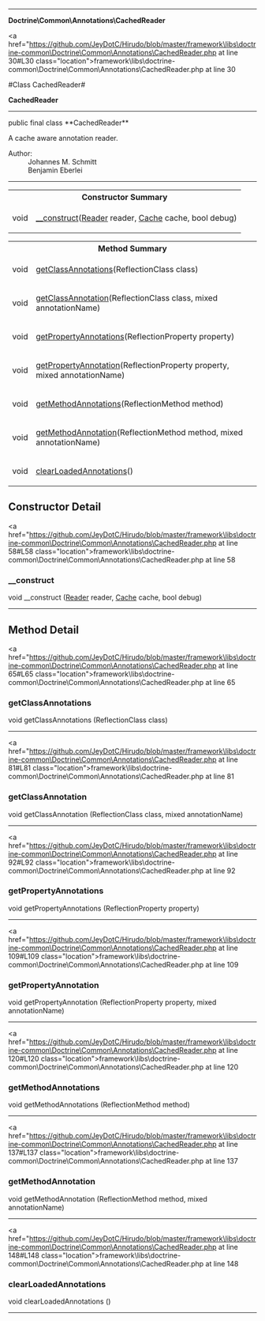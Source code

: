 
- - -

**Doctrine\Common\Annotations\CachedReader**


<a href="https://github.com/JeyDotC/Hirudo/blob/master/framework\libs\doctrine-common\Doctrine\Common\Annotations\CachedReader.php at line 30#L30 class="location">framework\libs\doctrine-common\Doctrine\Common\Annotations\CachedReader.php at line 30</a>

#Class CachedReader#

**CachedReader**




- - -

<p class="signature">public final  class **CachedReader**</p>

<div class="comment" id="overview_description"><p>A cache aware annotation reader.</p></div>

<dl>
<dt>Author:</dt>
<dd>Johannes M. Schmitt <schmittjoh@gmail.com></dd>
<dd>Benjamin Eberlei <kontakt@beberlei.de></dd>
</dl>


- - -

<table id="summary_constructor">
<tr><th colspan="2">Constructor Summary</th></tr>
<tr>
<td><span class='k'></span> <span class='nx'>void</span></td>
<td class="description"><p class="name"><a href="#__construct">__construct</a>(<a href="../../../doctrine/common/annotations/reader.html">Reader</a> reader, <a href="../../../doctrine/common/cache/cache.html">Cache</a> cache, bool debug)</p><p class="description"></p></td>
</tr>
</table>

<table id="summary_method">
<tr><th colspan="2">Method Summary</th></tr>
<tr>
<td><span class='k'></span> <span class='nx'>void</span></td>
<td class="description"><p class="name"><a href="#getclassannotations">getClassAnnotations</a>(ReflectionClass class)</p></td>
</tr>
<tr>
<td><span class='k'></span> <span class='nx'>void</span></td>
<td class="description"><p class="name"><a href="#getclassannotation">getClassAnnotation</a>(ReflectionClass class, mixed annotationName)</p></td>
</tr>
<tr>
<td><span class='k'></span> <span class='nx'>void</span></td>
<td class="description"><p class="name"><a href="#getpropertyannotations">getPropertyAnnotations</a>(ReflectionProperty property)</p></td>
</tr>
<tr>
<td><span class='k'></span> <span class='nx'>void</span></td>
<td class="description"><p class="name"><a href="#getpropertyannotation">getPropertyAnnotation</a>(ReflectionProperty property, mixed annotationName)</p></td>
</tr>
<tr>
<td><span class='k'></span> <span class='nx'>void</span></td>
<td class="description"><p class="name"><a href="#getmethodannotations">getMethodAnnotations</a>(ReflectionMethod method)</p></td>
</tr>
<tr>
<td><span class='k'></span> <span class='nx'>void</span></td>
<td class="description"><p class="name"><a href="#getmethodannotation">getMethodAnnotation</a>(ReflectionMethod method, mixed annotationName)</p></td>
</tr>
<tr>
<td><span class='k'></span> <span class='nx'>void</span></td>
<td class="description"><p class="name"><a href="#clearloadedannotations">clearLoadedAnnotations</a>()</p></td>
</tr>
</table>

<h2 id="detail_method">Constructor Detail</h2>

<a href="https://github.com/JeyDotC/Hirudo/blob/master/framework\libs\doctrine-common\Doctrine\Common\Annotations\CachedReader.php at line 58#L58 class="location">framework\libs\doctrine-common\Doctrine\Common\Annotations\CachedReader.php at line 58</a>

<h3 id="__construct">__construct</h3>
<span class='k'></span> <span class='nx'>void</span> <span class='nf'>__construct</span> (<a href="../../../doctrine/common/annotations/reader.html">Reader</a> reader, <a href="../../../doctrine/common/cache/cache.html">Cache</a> cache, bool debug)

<div class="details">
<p></p></div>

- - -

<h2 id="detail_method">Method Detail</h2>

<a href="https://github.com/JeyDotC/Hirudo/blob/master/framework\libs\doctrine-common\Doctrine\Common\Annotations\CachedReader.php at line 65#L65 class="location">framework\libs\doctrine-common\Doctrine\Common\Annotations\CachedReader.php at line 65</a>

<h3 id="getClassAnnotations()">getClassAnnotations</h3>
<span class='k'></span> <span class='nx'>void</span> <span class='nf'>getClassAnnotations</span> (ReflectionClass class)

<div class="details">
</div>

- - -


<a href="https://github.com/JeyDotC/Hirudo/blob/master/framework\libs\doctrine-common\Doctrine\Common\Annotations\CachedReader.php at line 81#L81 class="location">framework\libs\doctrine-common\Doctrine\Common\Annotations\CachedReader.php at line 81</a>

<h3 id="getClassAnnotation()">getClassAnnotation</h3>
<span class='k'></span> <span class='nx'>void</span> <span class='nf'>getClassAnnotation</span> (ReflectionClass class, mixed annotationName)

<div class="details">
</div>

- - -


<a href="https://github.com/JeyDotC/Hirudo/blob/master/framework\libs\doctrine-common\Doctrine\Common\Annotations\CachedReader.php at line 92#L92 class="location">framework\libs\doctrine-common\Doctrine\Common\Annotations\CachedReader.php at line 92</a>

<h3 id="getPropertyAnnotations()">getPropertyAnnotations</h3>
<span class='k'></span> <span class='nx'>void</span> <span class='nf'>getPropertyAnnotations</span> (ReflectionProperty property)

<div class="details">
</div>

- - -


<a href="https://github.com/JeyDotC/Hirudo/blob/master/framework\libs\doctrine-common\Doctrine\Common\Annotations\CachedReader.php at line 109#L109 class="location">framework\libs\doctrine-common\Doctrine\Common\Annotations\CachedReader.php at line 109</a>

<h3 id="getPropertyAnnotation()">getPropertyAnnotation</h3>
<span class='k'></span> <span class='nx'>void</span> <span class='nf'>getPropertyAnnotation</span> (ReflectionProperty property, mixed annotationName)

<div class="details">
</div>

- - -


<a href="https://github.com/JeyDotC/Hirudo/blob/master/framework\libs\doctrine-common\Doctrine\Common\Annotations\CachedReader.php at line 120#L120 class="location">framework\libs\doctrine-common\Doctrine\Common\Annotations\CachedReader.php at line 120</a>

<h3 id="getMethodAnnotations()">getMethodAnnotations</h3>
<span class='k'></span> <span class='nx'>void</span> <span class='nf'>getMethodAnnotations</span> (ReflectionMethod method)

<div class="details">
</div>

- - -


<a href="https://github.com/JeyDotC/Hirudo/blob/master/framework\libs\doctrine-common\Doctrine\Common\Annotations\CachedReader.php at line 137#L137 class="location">framework\libs\doctrine-common\Doctrine\Common\Annotations\CachedReader.php at line 137</a>

<h3 id="getMethodAnnotation()">getMethodAnnotation</h3>
<span class='k'></span> <span class='nx'>void</span> <span class='nf'>getMethodAnnotation</span> (ReflectionMethod method, mixed annotationName)

<div class="details">
</div>

- - -


<a href="https://github.com/JeyDotC/Hirudo/blob/master/framework\libs\doctrine-common\Doctrine\Common\Annotations\CachedReader.php at line 148#L148 class="location">framework\libs\doctrine-common\Doctrine\Common\Annotations\CachedReader.php at line 148</a>

<h3 id="clearLoadedAnnotations()">clearLoadedAnnotations</h3>
<span class='k'></span> <span class='nx'>void</span> <span class='nf'>clearLoadedAnnotations</span> ()

<div class="details">
</div>

- - -

